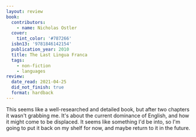 ```yaml
---
layout: review
book:
  contributors:
    - name: Nicholas Ostler
  cover:
    tint_color: '#787266'
  isbn13: '9781846142154'
  publication_year: 2010
  title: The Last Lingua Franca
  tags:
    - non-fiction
    - languages
review:
  date_read: 2021-04-25
  did_not_finish: true
  format: hardback
---
```


This seems like a well-researched and detailed book, but after two chapters it wasn't grabbing me.
It's about the current dominance of English, and how it might come to be displaced.
It seems like something I'd be into, so I'm going to put it back on my shelf for now, and maybe return to it in the future.

